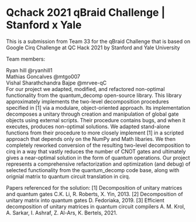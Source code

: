 # Qchack 2021 qBraid Challenge | Stanford x Yale 

This is a submission from Team 33 for the qBraid Challenge that is based on Google Cirq Challenge at QC Hack 2021 by Stanford and Yale University

Team members:

Ryan hill @ryanhill1  
Mathias Goncalves @mtgo007  
Vishal Sharathchandra Bajpe @mrvee-qC  
For our project we adapted, modified, and refactored non-optimal functionality from the quantum_decomp open-source library. This library approximately implements the two-level decomposition procedures specified in [1] via a modulare, object-oriented approach. Its implementation decomposes a unitary through creation and manipulation of global gate objects using external scripts. Their procedure contains bugs, and when it executes, produces non-optimal solutions. We adapted stand-alone functions from their procedure to more closely implement [1] in a scripted approach that depends only on the NumPy and Math libaries. We then completely reworked conversion of the resulting two-level decomposition to cirq in a way that vastly reduces the number of CNOT gates and ultimately gives a near-optimal solution in the form of quantum operations. Our project represents a comprehensive refactorization and optimization (and debug) of selected functionality from the quantum_decomp code base, along with orignial matrix to quantum circuit translation in cirq.

Papers referenced for the solution:
[1] Decomposition of unitary matrices and quantum gates C.K. Li, R. Roberts, X. Yin, 2013.
[2] Decomposition of unitary matrix into quantum gates D. Fedoriaka, 2019.
[3] Efficient decomposition of unitary matrices in quantum circuit compilers A. M. Krol, A. Sarkar, I. Ashraf, Z. Al-Ars, K. Bertels, 2021.
